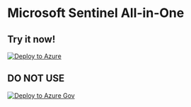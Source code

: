 # Microsoft Sentinel All-in-One

## Try it now!

[![Deploy to Azure](https://aka.ms/deploytoazurebutton)](https://portal.azure.com/#create/Microsoft.Template/uri/https%3A%2F%2Fraw.githubusercontent.com%2FPartnerSecure%2FSentinel_Ultimate%2Fmaster%2FTools%2FSentinel-All-In-One%2Fv2%2FPartnerSentineldeploy.json/createUIDefinitionUri/https%3A%2F%2Fraw.githubusercontent.com%2FPartnerSecure%2FSentinel_Ultimate%2Fmaster%2FTools%2FSentinel-All-In-One%2Fv2%2FPartnerSecureSentinelConfiguration.json)




## DO NOT USE
[![Deploy to Azure Gov](https://aka.ms/deploytoazuregovbutton)](https://portal.azure.us/#create/Microsoft.Template/uri/https%3A%2F%2Fraw.githubusercontent.com%2FAzure%2FAzure-Sentinel%2Fmaster%2FTools%2FSentinel-All-In-#One%2Fv2%2FazuredeployGov.json/createUIDefinitionUri/https%3A%2F%2Fraw.githubusercontent.com%2FAzure%2FAzure-Sentinel%2Fmaster%2FTools%2FSentinel-All-In-One%2Fv2%2FcreateUiDefinitionGov.json)
